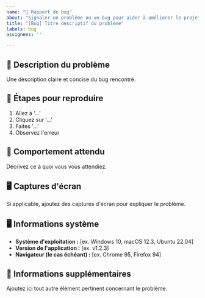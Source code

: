 ```yaml
---
name: "🐞 Rapport de bug"
about: "Signaler un problème ou un bug pour aider à améliorer le projet"
title: "[Bug] Titre descriptif du problème"
labels: bug
assignees: ''

---
```


## 🐛 Description du problème

Une description claire et concise du bug rencontré.

## 🔄 Étapes pour reproduire

1. Allez à '...'
2. Cliquez sur '...'
3. Faites '...'
4. Observez l'erreur

## 🤔 Comportement attendu

Décrivez ce à quoi vous vous attendiez.

## 🖥️ Captures d'écran

Si applicable, ajoutez des captures d'écran pour expliquer le problème.

## 🖥️ Informations système

- **Système d'exploitation :** [ex. Windows 10, macOS 12.3, Ubuntu 22.04]
- **Version de l'application :** [ex. v1.2.3]
- **Navigateur (le cas échéant) :** [ex. Chrome 95, Firefox 94]

## 📄 Informations supplémentaires

Ajoutez ici tout autre élément pertinent concernant le problème.
